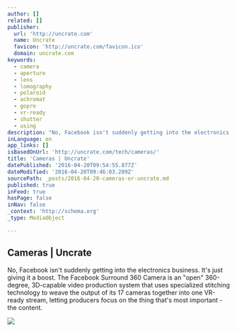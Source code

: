 ```yaml
---
author: []
related: []
publisher:
  url: 'http://uncrate.com'
  name: Uncrate
  favicon: 'http://uncrate.com/favicon.ico'
  domain: uncrate.com
keywords:
  - camera
  - aperture
  - lens
  - lomography
  - polaroid
  - achromat
  - gopro
  - vr-ready
  - shutter
  - using
description: "No, Facebook isn't suddenly getting into the electronics business. It's just giving it a boost. The Facebook Surround 360 Camera is an \"open\" 360-degree, 3D-capable video production system that uses specialized stitching technology to weave the output of its 17 cameras together into one VR-ready stream, letting producers focus on the thing that's most important - the content."
inLanguage: en
app_links: []
isBasedOnUrl: 'http://uncrate.com/tech/cameras/'
title: 'Cameras | Uncrate'
datePublished: '2016-04-20T09:54:55.877Z'
dateModified: '2016-04-20T09:46:03.289Z'
sourcePath: _posts/2016-04-20-cameras-or-uncrate.md
published: true
inFeed: true
hasPage: false
inNav: false
_context: 'http://schema.org'
_type: MediaObject

---
```

<article style=""><h1>Cameras | Uncrate</h1><p>No, Facebook isn't suddenly getting into the electronics business. It's just giving it a boost. The Facebook Surround 360 Camera is an "open" 360-degree, 3D-capable video production system that uses specialized stitching technology to weave the output of its 17 cameras together into one VR-ready stream, letting producers focus on the thing that's most important - the content.</p><img src="http://uncrate.com/p/2016/04/facebook-surround-360.jpg" /></article>